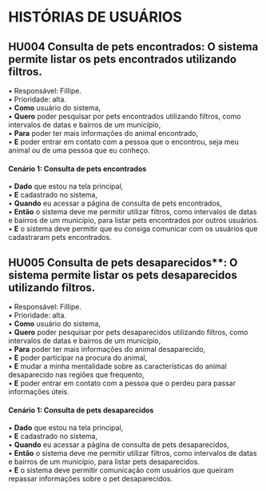 # HISTÓRIAS DE USUÁRIOS  
## **HU004 Consulta de pets encontrados**: O sistema permite listar os pets encontrados utilizando filtros.  
• Responsável: Fillipe.  
• Prioridade: alta.  
• **Como** usuário do sistema,  
• **Quero** poder pesquisar por pets encontrados utilizando filtros, como intervalos de datas e bairros de um município,  
• **Para** poder ter mais informações do animal encontrado,  
• **E** poder entrar em contato com a pessoa que o encontrou, seja meu animal ou de uma pessoa que eu conheço.  
  
#### **Cenário 1: Consulta de pets encontrados**  
• **Dado** que estou na tela principal,  
• **E** cadastrado no sistema,  
• **Quando** eu acessar a página de consulta de pets encontrados,  
• **Então** o sistema deve me permitir utilizar filtros, como intervalos de datas e bairros de um município, para listar pets encontrados por outros usuários.  
• **E** o sistema deve permitir que eu consiga comunicar com os usuários que cadastraram pets encontrados.  
  
  
## HU005 Consulta de pets desaparecidos**: O sistema permite listar os pets desaparecidos utilizando filtros.  
• Responsável: Fillipe.  
• Prioridade: alta.  
• **Como** usuário do sistema,  
• **Quero** poder pesquisar por pets desaparecidos utilizando filtros, como intervalos de datas e bairros de um município,  
• **Para** poder ter mais informações do animal desaparecido,  
• **E** poder participar na procura do animal,  
• **E** mudar a minha mentalidade sobre as características do animal desaparecido nas regiões que frequento,  
• **E** poder entrar em contato com a pessoa que o perdeu para passar informações úteis.  
  
#### **Cenário 1: Consulta de pets desaparecidos**  
• **Dado** que estou na tela principal,  
• **E** cadastrado no sistema,  
• **Quando** eu acessar a página de consulta de pets desaparecidos,  
• **Então** o sistema deve me permitir utilizar filtros, como intervalos de datas e bairros de um município, para listar pets desaparecidos.  
• **E** o sistema deve permitir comunicação com usuários que queiram repassar informações sobre o pet desaparecidos.  
    

